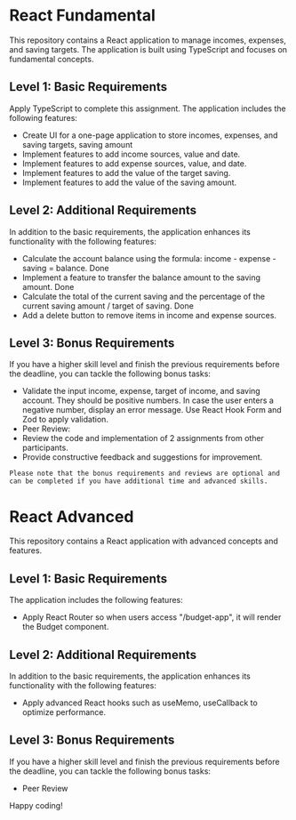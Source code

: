 # React Fundamental

This repository contains a React application to manage incomes, expenses, and saving targets. The application is built using TypeScript and focuses on fundamental concepts.

## Level 1: Basic Requirements

Apply TypeScript to complete this assignment. The application includes the following features:

- Create UI for a one-page application to store incomes, expenses, and saving targets, saving amount
- Implement features to add income sources, value and date.
- Implement features to add expense sources, value, and date.
- Implement features to add the value of the target saving.
- Implement features to add the value of the saving amount.

## Level 2: Additional Requirements

In addition to the basic requirements, the application enhances its functionality with the following features:

- Calculate the account balance using the formula: income - expense - saving = balance. Done
- Implement a feature to transfer the balance amount to the saving amount. Done
- Calculate the total of the current saving and the percentage of the current saving amount / target of saving. Done
- Add a delete button to remove items in income and expense sources.

## Level 3: Bonus Requirements

If you have a higher skill level and finish the previous requirements before the deadline, you can tackle the following bonus tasks:

- Validate the input income, expense, target of income, and saving account. They should be positive numbers. In case the user enters a negative number, display an error message. Use React Hook Form and Zod to apply validation.
- Peer Review:
- Review the code and implementation of 2 assignments from other participants.
- Provide constructive feedback and suggestions for improvement.


`Please note that the bonus requirements and reviews are optional and can be completed if you have additional time and advanced skills.`


# React Advanced

This repository contains a React application with advanced concepts and features.

## Level 1: Basic Requirements

The application includes the following features:

- Apply React Router so when users access "/budget-app", it will render the Budget component.

## Level 2: Additional Requirements

In addition to the basic requirements, the application enhances its functionality with the following features:

- Apply advanced React hooks such as useMemo, useCallback to optimize performance.

## Level 3: Bonus Requirements

If you have a higher skill level and finish the previous requirements before the deadline, you can tackle the following bonus tasks:

- Peer Review

Happy coding!
